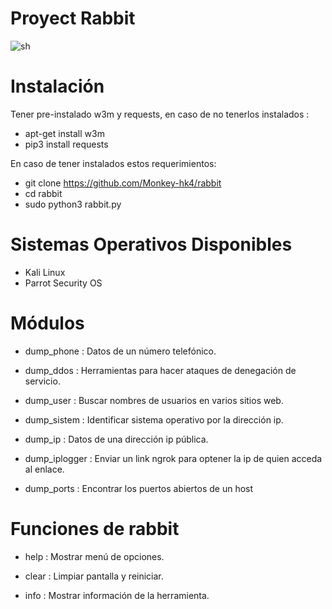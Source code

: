 # Proyect Rabbit
![sh](https://github.com/Monkey-hk4/rabbit/blob/main/Screenshot_2021-05-08_21_00_33.png)

# Instalación 
Tener pre-instalado w3m y requests, en caso de no tenerlos instalados :
- apt-get install w3m
- pip3 install requests

En caso de tener instalados estos requerimientos:
- git clone https://github.com/Monkey-hk4/rabbit
- cd rabbit
- sudo python3 rabbit.py

# Sistemas Operativos Disponibles
- Kali Linux
- Parrot Security OS

# Módulos 

-   dump_phone     :   Datos de un número telefónico. 

-   dump_ddos      :   Herramientas para hacer ataques de denegación de servicio.

-   dump_user      :   Buscar nombres de usuarios en varios sitios web. 

-   dump_sistem    :   Identificar sistema operativo por la dirección ip.

-   dump_ip        :   Datos de una dirección ip pública.

-   dump_iplogger  :   Enviar un link ngrok para optener la ip de quien acceda al enlace.

-   dump_ports     :   Encontrar los puertos abiertos de un host

# Funciones de rabbit

- help   :  Mostrar menú de opciones. 

- clear  :  Limpiar pantalla y reiniciar. 

- info   : Mostrar información de la herramienta.

